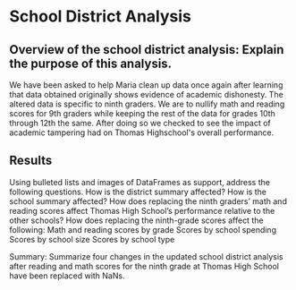 # School District Analysis
## Overview of the school district analysis: Explain the purpose of this analysis.
  We have been asked to help Maria clean up data once again after learning that data obtained originally shows evidence of academic dishonesty. The altered data is specific to ninth graders. We are to nullify math and reading scores for 9th graders while keeping the rest of the data for grades 10th through 12th the same. After doing so we checked to see the impact of academic tampering had on Thomas Highschool's overall performance.

## Results

Using bulleted lists and images of DataFrames as support, address the following questions.
How is the district summary affected?
How is the school summary affected?
How does replacing the ninth graders’ math and reading scores affect Thomas High School’s performance relative to the other schools?
How does replacing the ninth-grade scores affect the following:
Math and reading scores by grade
Scores by school spending
Scores by school size
Scores by school type

Summary: Summarize four changes in the updated school district analysis after reading and math scores for the ninth grade at Thomas High School have been replaced with NaNs.
